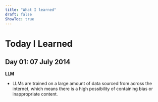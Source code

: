```yaml
---
title: "What I learned"
draft: false
ShowToc: true
---
```


# Today I Learned
## Day 01: 07 July 2014

**LLM**
- LLMs are trained on a large amount of data sourced from across the internet, which means there is a high possibility of containing bias or inappropriate content.


      


